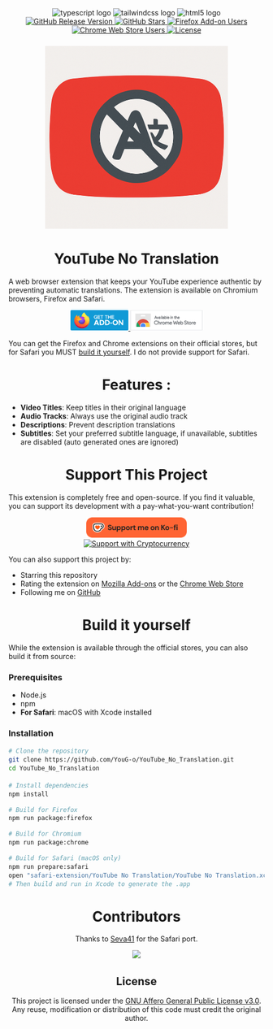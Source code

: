<div align="center">
  <img src="https://cdn.jsdelivr.net/gh/devicons/devicon/icons/typescript/typescript-original.svg" height="25" alt="typescript logo" title="typescript logo" />
  <img src="https://cdn.simpleicons.org/tailwindcss/06B6D4" height="25" alt="tailwindcss logo" title="tailwindcss logo" />
  <img src="https://cdn.jsdelivr.net/gh/devicons/devicon/icons/html5/html5-original.svg" height="25" alt="html5 logo"  />
</div>
<div align="center">
  <a href="https://github.com/YouG-o/YouTube_No_Translation/releases/latest" target="_blank">
    <img src="https://img.shields.io/github/v/release/YouG-o/YouTube_No_Translation?style=flat&logo=github&color=2ea44f" alt="GitHub Release Version"/>
  </a>
  <a href="https://github.com/YouG-o/YouTube_No_Translation/stargazers" target="_blank">
    <img src="https://img.shields.io/github/stars/YouG-o/YouTube_No_Translation?style=flat&logo=github&color=f9d71c" alt="GitHub Stars"/>
  </a>
  <a href="https://addons.mozilla.org/firefox/addon/youtube-no-translation/" target="_blank">
    <img src="https://img.shields.io/amo/users/youtube-no-translation?label=&style=flat&logo=firefox-browser&logoColor=white&color=ff7139" alt="Firefox Add-on Users"/>
  </a>
  <a href="https://chromewebstore.google.com/detail/youtube-no-translation/lmkeolibdeeglfglnncmfleojmakecjb" target="_blank">
    <img src="https://img.shields.io/chrome-web-store/users/lmkeolibdeeglfglnncmfleojmakecjb?label=&style=flat&logo=google-chrome&logoColor=white&color=4285F4" alt="Chrome Web Store Users"/>
  </a>
  <a href="https://github.com/YouG-o/YouTube_No_Translation/blob/main/LICENSE" target="_blank">
    <img src="https://img.shields.io/github/license/YouG-o/YouTube_No_Translation?label=&style=flat&logo=license&logoColor=white&color=3da639" alt="License"/>
  </a>
</div>

###

<div align="center">
  <a href="https://youtube-no-translation.vercel.app/" target="_blank">
    <img src="./assets/images/icon.png" alt="Add-on icon"/>
  </a>
</div>

###

<h1 align="center">YouTube No Translation</h1>


  A web browser extension that keeps your YouTube experience authentic by preventing automatic translations.
  The extension is available on Chromium browsers, Firefox and Safari.


<div align="center">
  <a href="https://addons.mozilla.org/firefox/addon/youtube-no-translation/" target="_blank">
    <img src="./assets/images/firefox.png" height="40" alt="Available on Mozilla Firefox" title="Available on Mozilla Firefox"/>
  </a>
  <a href="https://chromewebstore.google.com/detail/youtube-no-translation/lmkeolibdeeglfglnncmfleojmakecjb" target="_blank">
    <img src="./assets/images/chrome.png" height="40" alt="Available on Chrome Web Store" title="Available on Chrome Web Store"/>
  </a>
  <br>
</div>

You can get the Firefox and Chrome extensions on their official stores, but for Safari you MUST [build it yourself](#build-it-yourself). I do not provide support for Safari.

###

<div>
  <h1 align="center">Features :</h1>
  
  - **Video Titles**: Keep titles in their original language
  - **Audio Tracks**: Always use the original audio track
  - **Descriptions**: Prevent description translations
  - **Subtitles**: Set your preferred subtitle language, if unavailable, subtitles are disabled (auto generated ones are ignored)
</div>

###

<div>
  <h1 align="center">Support This Project</h1>
  
  <p>This extension is completely free and open-source. If you find it valuable, you can support its development with a pay-what-you-want contribution!</p>

  <div align="center">
    <a href="https://ko-fi.com/yougo" target="_blank">
      <img src="./assets/icons/ko-fi.png" alt="Support me on Ko-fi" height="40">
    </a>
    <br>
    <a href="https://youtube-no-translation.vercel.app/?donate=crypto" target="_blank">
      <img src="https://img.shields.io/badge/Support-Cryptocurrency-8256D0?style=for-the-badge&logo=bitcoin&logoColor=white" alt="Support with Cryptocurrency" height="30">
    </a>
  </div>
  
  <p>You can also support this project by:</p>
 
  - Starring this repository
  - Rating the extension on [Mozilla Add-ons](https://addons.mozilla.org/firefox/addon/youtube-no-translation/) or the [Chrome Web Store](https://chromewebstore.google.com/detail/youtube-no-translation/lmkeolibdeeglfglnncmfleojmakecjb)
  - Following me on [GitHub](https://github.com/YouG-o)

###


<div>
  <h1 align="center" id="build-it-yourself">Build it yourself</h1>

  <p>While the extension is available through the official stores, you can also build it from source:</p>

  ### Prerequisites
  - Node.js
  - npm
  - **For Safari**: macOS with Xcode installed

  ### Installation
  ```bash
  # Clone the repository
  git clone https://github.com/YouG-o/YouTube_No_Translation.git
  cd YouTube_No_Translation

  # Install dependencies
  npm install
  ```

  ```bash
  # Build for Firefox
  npm run package:firefox
  ```

  ```bash
  # Build for Chromium
  npm run package:chrome
  ```

  ```bash
  # Build for Safari (macOS only)
  npm run prepare:safari
  open "safari-extension/YouTube No Translation/YouTube No Translation.xcodeproj"
  # Then build and run in Xcode to generate the .app
  ```

</div>

###

<div align="center">
  <h1>Contributors</h1>
  
   Thanks to [Seva41](https://github.com/Seva41) for the Safari port.

  <a href="https://github.com/YouG-o/YouTube_No_Translation/graphs/contributors">
    <img src="https://contrib.rocks/image?repo=YouG-o/YouTube_No_Translation" />
  </a>
</div>

###

<div align="center">
  <h2>License</h2>
  This project is licensed under the <a href="LICENSE">GNU Affero General Public License v3.0</a>.
  <br>
  Any reuse, modification or distribution of this code must credit the original author.
  <br>
</div>

###
